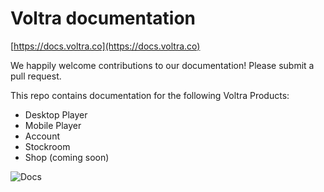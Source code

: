 # Voltra documentation

[https://docs.voltra.co](https://docs.voltra.co)

We happily welcome contributions to our documentation! Please submit a pull request.

This repo contains documentation for the following Voltra Products:
-   Desktop Player
-   Mobile Player
-   Account
-   Stockroom
-   Shop (coming soon)

![Docs](https://docs.voltra.co/docs.png)
